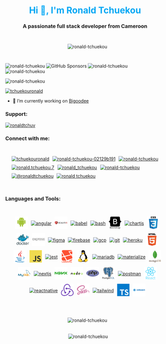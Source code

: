 <h1 style="text-align: center; color: #04a8f4;">Hi 👋, I'm Ronald Tchuekou</h1>
<h3 style="text-align: center;">A passionate full stack developer from Cameroon</h3>

<p style="display: flex; width: 95%; justify-content: center; align-items: center; padding: 30px 20px">
  <img
      style="text-align: center;"
      src="https://github-readme-streak-stats.herokuapp.com/?user=ronald-tchuekou&theme=algolia"
      alt="ronald-tchuekou"/>
</p>


<p style="text-align: left;">
  <img
      src="https://komarev.com/ghpvc/?username=ronald-tchuekou&label=Profile%20views&color=0e75b6&style=flat"
      alt="ronald-tchuekou"/>
  <img
      alt="GitHub Sponsors"
      src="https://img.shields.io/github/sponsors/ronald-tchuekou">
  <img
      src="https://img.shields.io/github/followers/ronald-tchuekou?style=social"
      alt="ronald-tchuekou"/>
  <img
      src="https://img.shields.io/github/stars/ronald-tchuekou?style=social"
      alt="ronald-tchuekou"/>
</p>

<p style="text-align: left;">
  <img
      src="https://github-profile-trophy.vercel.app/?username=ronald-tchuekou&row=1&theme=algolia&margin-w=20"
      alt="ronald-tchuekou"/>
</p>

<p style="text-align: left;">
  <a href="https://twitter.com/tchuekouronald" target="blank">
    <img
        src="https://img.shields.io/twitter/follow/tchuekouronald?logo=twitter&style=for-the-badge"
        alt="tchuekouronald"/>
  </a>
</p>

- 🔭 I’m currently working on [Bigoodee](app.bigoodee.com)

<h3 style="text-align: left;">Support:</h3>
<p>
  <a href="https://www.buymeacoffee.com/ronaldtchuv">
    <img
        style="text-align: left;"
        src="https://cdn.buymeacoffee.com/buttons/v2/default-yellow.png"
        height="50"
        width="210"
        alt="ronaldtchuv"/>
  </a>
</p>

<h3 style="text-align: left;">Connect with me:</h3>
<p style="
  display: flex;
  flex-wrap: wrap;
  gap: 10px;
  width: 95%;
  justify-content: start;
  align-items: center;
  padding: 30px 20px
">
  <a href="https://twitter.com/tchuekouronald" target="blank">
    <img
        style="text-align: center;"
        src="https://raw.githubusercontent.com/rahuldkjain/github-profile-readme-generator/master/src/images/icons/Social/twitter.svg"
        alt="tchuekouronald"
        height="30"
        width="40"/>
  </a>
  <a href="https://linkedin.com/in/ronald-tchuekou-02129b191" target="blank">
    <img
        style="text-align: center;"
        src="https://raw.githubusercontent.com/rahuldkjain/github-profile-readme-generator/master/src/images/icons/Social/linked-in-alt.svg"
        alt="
        ronald-tchuekou-02129b191"
        height="30"
        width="40"/>
  </a>
  <a href="https://stackoverflow.com/users/ronald-tchuekou" target="blank">
    <img
        style="text-align: center;"
        src="https://raw.githubusercontent.com/rahuldkjain/github-profile-readme-generator/master/src/images/icons/Social/stack-overflow.svg"
        alt="ronald-tchuekou"
        height="30"
        width="40"/>
  </a>
  <a href="https://fb.com/ronald.tchuekou.7" target="blank">
    <img
        style="text-align: center;"
        src="https://raw.githubusercontent.com/rahuldkjain/github-profile-readme-generator/master/src/images/icons/Social/facebook.svg"
        alt="ronald.tchuekou.7"
        height="30"
        width="40"/>
  </a>
  <a href="https://instagram.com/ronald_tchuekou" target="blank">
    <img
        style="text-align: center;"
        src="https://raw.githubusercontent.com/rahuldkjain/github-profile-readme-generator/master/src/images/icons/Social/instagram.svg"
        alt="ronald_tchuekou"
        height="30"
        width="40"/>
  </a>
  <a href="https://dribbble.com/ronald-tchuekou" target="blank">
    <img
        style="text-align: center;"
        src="https://raw.githubusercontent.com/rahuldkjain/github-profile-readme-generator/master/src/images/icons/Social/dribbble.svg"
        alt="ronald-tchuekou"
        height="30"
        width="40"/>
  </a>
  <a href="https://medium.com/@ronaldtchuekou" target="blank">
    <img
        style="text-align: center;"
        src="https://raw.githubusercontent.com/rahuldkjain/github-profile-readme-generator/master/src/images/icons/Social/medium.svg"
        alt="@ronaldtchuekou"
        height="30"
        width="40"/>
  </a>
  <a href="https://www.youtube.com/c/ronald tchuekou" target="blank">
    <img
        style="text-align: center;"
        src="https://raw.githubusercontent.com/rahuldkjain/github-profile-readme-generator/master/src/images/icons/Social/youtube.svg"
        alt="ronald tchuekou"
        height="30"
        width="40"/>
  </a>
</p>

<h3 style="text-align: left;">Languages and Tools:</h3>
<p style="
  display: flex;
  flex-wrap: wrap;
  gap: 10px;
  width: 95%;
  justify-content: center;
  align-items: center;
  padding: 30px 20px
">
  <a href="https://developer.android.com" target="_blank" rel="noreferrer">
    <img src="https://raw.githubusercontent.com/devicons/devicon/master/icons/android/android-original-wordmark.svg"
         alt="android" width="40" height="40"/>
  </a>
  <a href="https://angular.io" target="_blank" rel="noreferrer">
    <img src="https://angular.io/assets/images/logos/angular/angular.svg" alt="angular" width="40" height="40"/>
  </a>
  <a href="https://angular.io" target="_blank" rel="noreferrer">
    <img src="https://raw.githubusercontent.com/devicons/devicon/master/icons/angularjs/angularjs-original-wordmark.svg"
         alt="angularjs" width="40" height="40"/>
  </a>
  <a href="https://babeljs.io/" target="_blank" rel="noreferrer">
    <img src="https://www.vectorlogo.zone/logos/babeljs/babeljs-icon.svg" alt="babel" width="40" height="40"/>
  </a>
  <a href="https://www.gnu.org/software/bash/" target="_blank" rel="noreferrer">
    <img src="https://www.vectorlogo.zone/logos/gnu_bash/gnu_bash-icon.svg" alt="bash" width="40" height="40"/>
  </a>
  <a href="https://getbootstrap.com" target="_blank" rel="noreferrer">
    <img src="https://raw.githubusercontent.com/devicons/devicon/master/icons/bootstrap/bootstrap-plain-wordmark.svg"
         alt="bootstrap" width="40" height="40"/>
  </a>
  <a href="https://www.chartjs.org" target="_blank" rel="noreferrer">
    <img src="https://www.chartjs.org/media/logo-title.svg" alt="chartjs" width="40" height="40"/>
  </a>
  <a href="https://www.w3schools.com/css/" target="_blank" rel="noreferrer">
    <img src="https://raw.githubusercontent.com/devicons/devicon/master/icons/css3/css3-original-wordmark.svg"
         alt="css3" width="40" height="40"/>
  </a>
  <a href="https://www.docker.com/" target="_blank" rel="noreferrer">
    <img src="https://raw.githubusercontent.com/devicons/devicon/master/icons/docker/docker-original-wordmark.svg"
         alt="docker" width="40" height="40"/>
  </a>
  <a href="https://expressjs.com" target="_blank" rel="noreferrer">
    <img src="https://raw.githubusercontent.com/devicons/devicon/master/icons/express/express-original-wordmark.svg"
         alt="express" width="40" height="40"/>
  </a>
  <a href="https://www.figma.com/" target="_blank" rel="noreferrer">
    <img src="https://www.vectorlogo.zone/logos/figma/figma-icon.svg" alt="figma" width="40" height="40"/>
  </a>
  <a href="https://firebase.google.com/" target="_blank" rel="noreferrer">
    <img src="https://www.vectorlogo.zone/logos/firebase/firebase-icon.svg" alt="firebase" width="40" height="40"/>
  </a>
  <a href="https://cloud.google.com" target="_blank" rel="noreferrer">
    <img src="https://www.vectorlogo.zone/logos/google_cloud/google_cloud-icon.svg" alt="gcp" width="40" height="40"/>
  </a>
  <a href="https://git-scm.com/" target="_blank" rel="noreferrer">
    <img src="https://www.vectorlogo.zone/logos/git-scm/git-scm-icon.svg" alt="git" width="40" height="40"/>
  </a>
  <a href="https://heroku.com" target="_blank" rel="noreferrer">
    <img src="https://www.vectorlogo.zone/logos/heroku/heroku-icon.svg" alt="heroku" width="40" height="40"/>
  </a>
  <a href="https://www.w3.org/html/" target="_blank" rel="noreferrer">
    <img src="https://raw.githubusercontent.com/devicons/devicon/master/icons/html5/html5-original-wordmark.svg"
         alt="html5" width="40" height="40"/>
  </a>
  <a href="https://www.java.com" target="_blank" rel="noreferrer">
    <img src="https://raw.githubusercontent.com/devicons/devicon/master/icons/java/java-original.svg" alt="java"
         width="40" height="40"/>
  </a>
  <a href="https://developer.mozilla.org/en-US/docs/Web/JavaScript" target="_blank" rel="noreferrer">
    <img src="https://raw.githubusercontent.com/devicons/devicon/master/icons/javascript/javascript-original.svg"
         alt="javascript" width="40" height="40"/>
  </a>
  <a href="https://jestjs.io" target="_blank" rel="noreferrer">
    <img src="https://www.vectorlogo.zone/logos/jestjsio/jestjsio-icon.svg" alt="jest" width="40" height="40"/>
  </a>
  <a href="https://laravel.com/" target="_blank" rel="noreferrer">
    <img src="https://raw.githubusercontent.com/devicons/devicon/master/icons/laravel/laravel-plain-wordmark.svg"
         alt="laravel" width="40" height="40"/>
  </a>
  <a href="https://www.linux.org/" target="_blank" rel="noreferrer">
    <img src="https://raw.githubusercontent.com/devicons/devicon/master/icons/linux/linux-original.svg" alt="linux"
         width="40" height="40"/>
  </a>
  <a href="https://mariadb.org/" target="_blank" rel="noreferrer">
    <img src="https://www.vectorlogo.zone/logos/mariadb/mariadb-icon.svg" alt="mariadb" width="40" height="40"/>
  </a>
  <a href="https://materializecss.com/" target="_blank" rel="noreferrer">
    <img
        src="https://raw.githubusercontent.com/prplx/svg-logos/5585531d45d294869c4eaab4d7cf2e9c167710a9/svg/materialize.svg"
        alt="materialize" width="40" height="40"/>
  </a>
  <a href="https://www.mongodb.com/" target="_blank" rel="noreferrer">
    <img src="https://raw.githubusercontent.com/devicons/devicon/master/icons/mongodb/mongodb-original-wordmark.svg"
         alt="mongodb" width="40" height="40"/>
  </a>
  <a href="https://www.mysql.com/" target="_blank" rel="noreferrer">
    <img src="https://raw.githubusercontent.com/devicons/devicon/master/icons/mysql/mysql-original-wordmark.svg"
         alt="mysql" width="40" height="40"/>
  </a>
  <a href="https://nextjs.org/" target="_blank" rel="noreferrer">
    <img src="https://cdn.worldvectorlogo.com/logos/nextjs-2.svg" alt="nextjs" width="40" height="40"/>
  </a>
  <a href="https://www.nginx.com" target="_blank" rel="noreferrer">
    <img src="https://raw.githubusercontent.com/devicons/devicon/master/icons/nginx/nginx-original.svg" alt="nginx"
         width="40" height="40"/>
  </a>
  <a href="https://nodejs.org" target="_blank" rel="noreferrer">
    <img src="https://raw.githubusercontent.com/devicons/devicon/master/icons/nodejs/nodejs-original-wordmark.svg"
         alt="nodejs" width="40" height="40"/>
  </a>
  <a href="https://www.php.net" target="_blank" rel="noreferrer">
    <img src="https://raw.githubusercontent.com/devicons/devicon/master/icons/php/php-original.svg" alt="php" width="40"
         height="40"/>
  </a>
  <a href="https://www.postgresql.org" target="_blank" rel="noreferrer">
    <img
        src="https://raw.githubusercontent.com/devicons/devicon/master/icons/postgresql/postgresql-original-wordmark.svg"
        alt="postgresql" width="40" height="40"/>
  </a>
  <a href="https://postman.com" target="_blank" rel="noreferrer">
    <img src="https://www.vectorlogo.zone/logos/getpostman/getpostman-icon.svg" alt="postman" width="40" height="40"/>
  </a>
  <a href="https://reactjs.org/" target="_blank" rel="noreferrer">
    <img src="https://raw.githubusercontent.com/devicons/devicon/master/icons/react/react-original-wordmark.svg"
         alt="react" width="40" height="40"/>
  </a>
  <a href="https://reactnative.dev/" target="_blank" rel="noreferrer">
    <img src="https://reactnative.dev/img/header_logo.svg" alt="reactnative" width="40" height="40"/>
  </a>
  <a href="https://redux.js.org" target="_blank" rel="noreferrer">
    <img src="https://raw.githubusercontent.com/devicons/devicon/master/icons/redux/redux-original.svg" alt="redux"
         width="40" height="40"/>
  </a>
  <a href="https://sass-lang.com" target="_blank" rel="noreferrer">
    <img src="https://raw.githubusercontent.com/devicons/devicon/master/icons/sass/sass-original.svg" alt="sass"
         width="40" height="40"/>
  </a>
  <a href="https://tailwindcss.com/" target="_blank" rel="noreferrer">
    <img src="https://www.vectorlogo.zone/logos/tailwindcss/tailwindcss-icon.svg" alt="tailwind" width="40"
         height="40"/>
  </a>
  <a href="https://www.typescriptlang.org/" target="_blank" rel="noreferrer">
    <img src="https://raw.githubusercontent.com/devicons/devicon/master/icons/typescript/typescript-original.svg"
         alt="typescript" width="40" height="40"/>
  </a>
  <a href="https://webpack.js.org" target="_blank" rel="noreferrer">
    <img
        src="https://raw.githubusercontent.com/devicons/devicon/d00d0969292a6569d45b06d3f350f463a0107b0d/icons/webpack/webpack-original-wordmark.svg"
        alt="webpack" width="40" height="40"/>
  </a>
</p>

<p style="display: flex; width: 95%; justify-content: center; align-items: center; padding: 20px">
  <img
      style="text-align: left;"
      src="https://github-readme-stats.vercel.app/api/top-langs?
username=ronald-tchuekou&show_icons=true&locale=en&layout=compact&langs_count=8&theme=tokyonight"
      alt="ronald-tchuekou"/>
</p>

<p style="display: flex; width: 95%; justify-content: center; align-items: center; padding: 0 20px">
  &nbsp;<img
    style="text-align: center;"
    src="https://github-readme-stats.vercel.app/api?username=ronald-tchuekou&show_icons=true&locale=en&theme=tokyonight"
    alt="ronald-tchuekou"/>
</p>
